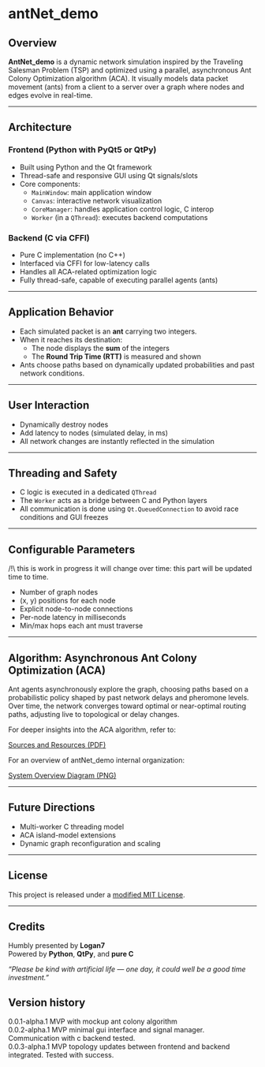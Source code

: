 # antNet_demo

## Overview

**AntNet_demo** is a dynamic network simulation inspired by the Traveling Salesman Problem (TSP) and optimized using a parallel, asynchronous Ant Colony Optimization algorithm (ACA). It visually models data packet movement (ants) from a client to a server over a graph where nodes and edges evolve in real-time.

---

## Architecture

### Frontend (Python with PyQt5 or QtPy)

- Built using Python and the Qt framework
- Thread-safe and responsive GUI using Qt signals/slots
- Core components:
  - `MainWindow`: main application window
  - `Canvas`: interactive network visualization
  - `CoreManager`: handles application control logic, C interop
  - `Worker` (in a `QThread`): executes backend computations

### Backend (C via CFFI)

- Pure C implementation (no C++)
- Interfaced via CFFI for low-latency calls
- Handles all ACA-related optimization logic
- Fully thread-safe, capable of executing parallel agents (ants)

---

## Application Behavior

- Each simulated packet is an **ant** carrying two integers.
- When it reaches its destination:
  - The node displays the **sum** of the integers
  - The **Round Trip Time (RTT)** is measured and shown
- Ants choose paths based on dynamically updated probabilities and past network conditions.

---

## User Interaction

- Dynamically destroy nodes
- Add latency to nodes (simulated delay, in ms)
- All network changes are instantly reflected in the simulation

---

## Threading and Safety

- C logic is executed in a dedicated `QThread`
- The `Worker` acts as a bridge between C and Python layers
- All communication is done using `Qt.QueuedConnection` to avoid race conditions and GUI freezes

---

## Configurable Parameters

/!\ this is work in progress it will change over time:
this part will be updated time to time.

- Number of graph nodes
- (x, y) positions for each node
- Explicit node-to-node connections
- Per-node latency in milliseconds
- Min/max hops each ant must traverse

---

## Algorithm: Asynchronous Ant Colony Optimization (ACA)

Ant agents asynchronously explore the graph, choosing paths based on a probabilistic policy shaped by past network delays and pheromone levels. Over time, the network converges toward optimal or near-optimal routing paths, adjusting live to topological or delay changes.

For deeper insights into the ACA algorithm, refer to:

 [Sources and Resources (PDF)](/documentation/sourcesAndResources.pdf)
 
For an overview of antNet_demo internal organization:
  
 [System Overview Diagram (PNG)](/documentation/antnet_demo_overview.png)

---

## Future Directions

- Multi-worker C threading model
- ACA island-model extensions
- Dynamic graph reconfiguration and scaling

---

## License

This project is released under a [modified MIT License](/LICENCE).

---

## Credits

Humbly presented by **Logan7**  
Powered by **Python**, **QtPy**, and **pure C**

_“Please be kind with artificial life — one day, it could well be a good time investment.”_

## Version history
0.0.1-alpha.1 MVP with mockup ant colony algorithm  
0.0.2-alpha.1 MVP minimal gui interface and signal manager. Communication with c backend tested.  
0.0.3-alpha.1 MVP topology updates between frontend and backend integrated. Tested with success.  
